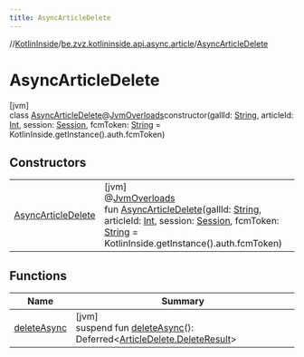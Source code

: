 ```yaml
---
title: AsyncArticleDelete
---
```

//[KotlinInside](../../../index.html)/[be.zvz.kotlininside.api.async.article](../index.html)/[AsyncArticleDelete](index.html)



# AsyncArticleDelete



[jvm]\
class [AsyncArticleDelete](index.html)@[JvmOverloads](https://kotlinlang.org/api/latest/jvm/stdlib/kotlin.jvm/-jvm-overloads/index.html)constructor(gallId: [String](https://kotlinlang.org/api/latest/jvm/stdlib/kotlin/-string/index.html), articleId: [Int](https://kotlinlang.org/api/latest/jvm/stdlib/kotlin/-int/index.html), session: [Session](../../be.zvz.kotlininside.session/-session/index.html), fcmToken: [String](https://kotlinlang.org/api/latest/jvm/stdlib/kotlin/-string/index.html) = KotlinInside.getInstance().auth.fcmToken)



## Constructors


| | |
|---|---|
| [AsyncArticleDelete](-async-article-delete.html) | [jvm]<br>@[JvmOverloads](https://kotlinlang.org/api/latest/jvm/stdlib/kotlin.jvm/-jvm-overloads/index.html)<br>fun [AsyncArticleDelete](-async-article-delete.html)(gallId: [String](https://kotlinlang.org/api/latest/jvm/stdlib/kotlin/-string/index.html), articleId: [Int](https://kotlinlang.org/api/latest/jvm/stdlib/kotlin/-int/index.html), session: [Session](../../be.zvz.kotlininside.session/-session/index.html), fcmToken: [String](https://kotlinlang.org/api/latest/jvm/stdlib/kotlin/-string/index.html) = KotlinInside.getInstance().auth.fcmToken) |


## Functions


| Name | Summary |
|---|---|
| [deleteAsync](delete-async.html) | [jvm]<br>suspend fun [deleteAsync](delete-async.html)(): Deferred&lt;[ArticleDelete.DeleteResult](../../be.zvz.kotlininside.api.article/-article-delete/-delete-result/index.html)&gt; |


